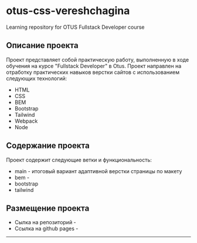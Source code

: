 # otus-css-vereshchagina

Learning repository for OTUS Fullstack Developer course

## Описание проекта

Проект представляет собой практическую работу, выполненную в ходе обучения на курсе
"Fullstack Developer" в Otus. Проект направлен на отработку практических навыков
верстки сайтов с использованием следующих технологий:

- HTML
- CSS
- BEM
- Bootstrap
- Tailwind
- Webpack
- Node

## Содержание проекта

Проект содержит следующие ветки и функциональность:

- main - итоговый вариант адаптивной верстки страницы по макету
- bem -
- bootstrap
- tailwind

## Размещение проекта

- Сылка на репозиторий -
- Ссылка на github pages -

---
